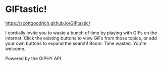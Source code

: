 # GIFtastic!

https://scottgoodrich.github.io/GIFtastic/

I cordially invite you to waste a bunch of time by playing with GIFs on the internet.
Click the existing buttons to view GIFs from those topics, or add your own buttons to expand the search!
Boom. Time wasted. You're welcome.

Powered by the GIPHY API

